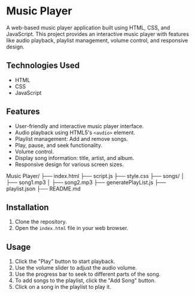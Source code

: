 # Music Player

A web-based music player application built using HTML, CSS, and JavaScript. This project provides an interactive music player with features like audio playback, playlist management, volume control, and responsive design.

## Technologies Used

- HTML
- CSS
- JavaScript

## Features

- User-friendly and interactive music player interface.
- Audio playback using HTML5's `<audio>` element.
- Playlist management: Add and remove songs.
- Play, pause, and seek functionality.
- Volume control.
- Display song information: title, artist, and album.
- Responsive design for various screen sizes.

Music Player/
├── index.html
├── script.js
├── style.css
├── songs/
│   ├── song1.mp3
│   ├── song2.mp3
├── generatePlayList.js
├── playlist.json
├── README.md

## Installation

1. Clone the repository.
2. Open the `index.html` file in your web browser.

## Usage

1. Click the "Play" button to start playback.
2. Use the volume slider to adjust the audio volume.
3. Use the progress bar to seek to different parts of the song.
4. To add songs to the playlist, click the "Add Song" button.
5. Click on a song in the playlist to play it.
